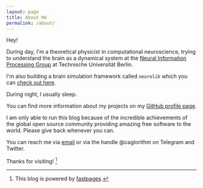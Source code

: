 ```yaml
---
layout: page
title: About Me
permalink: /about/
---
```


Hey! 

During day, I'm a theoretical physicist in computational neuroscience, trying to understand the brain as a dynamical system at the [Neural Information Processing Group](https://www.ni.tu-berlin.de/menue/neural_information_processing_group/) at Technische Universität Berlin. 

I'm also building a brain simulation framework called `neurolib` which you can [check out here](https://github.com/neurolib-dev/neurolib). 

During night, I usually sleep.

You can find more information about my projects on my [GitHub profile page](https://github.com/caglorithm).

I am only able to run this blog because of the incredible achievements of the global open source community providing amazing free software to the world. Please give back whenever you can.

You can reach me via [email](mailto:caglorithm@gmail.com) or via the handle @caglorithm on Telegram and Twitter.

Thanks for visiting! [^1]

[^1]: This blog is powered by [fastpages](https://github.com/fastai/fastpages).
